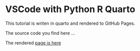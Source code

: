 # VSCode with Python R Quarto

This tutorial is writen in quarto and rendered to GitHub Pages. 

The source code you find here ...

The rendered [page is here](https://kgmuzungu.github.io/VSCode_with_Python_R_Quarto/)
